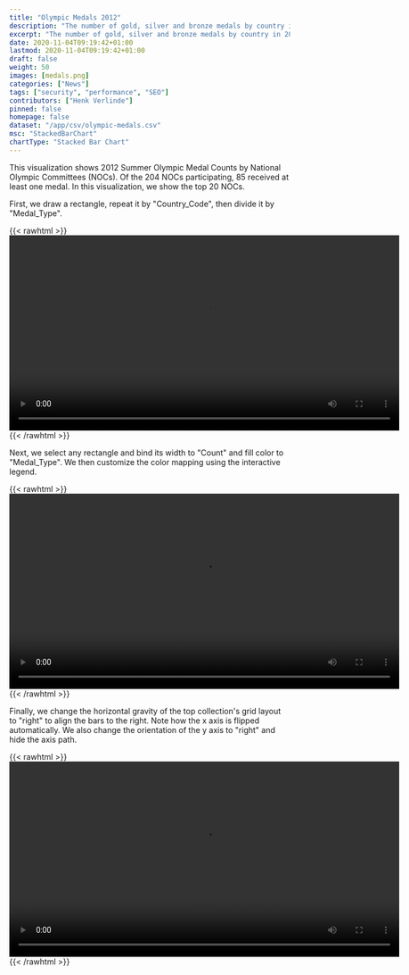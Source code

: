 ```yaml
---
title: "Olympic Medals 2012"
description: "The number of gold, silver and bronze medals by country in 2012 Summer Olympics."
excerpt: "The number of gold, silver and bronze medals by country in 2012 Summer Olympics."
date: 2020-11-04T09:19:42+01:00
lastmod: 2020-11-04T09:19:42+01:00
draft: false
weight: 50
images: [medals.png]
categories: ["News"]
tags: ["security", "performance", "SEO"]
contributors: ["Henk Verlinde"]
pinned: false
homepage: false
dataset: "/app/csv/olympic-medals.csv"
msc: "StackedBarChart"
chartType: "Stacked Bar Chart"
---
```

This visualization shows 2012 Summer Olympic Medal Counts by National Olympic Committees (NOCs). Of the 204 NOCs participating, 85 received at least one medal. In this visualization, we show the top 20 NOCs.

First, we draw a rectangle, repeat it by "Country_Code", then divide it by "Medal_Type". 

{{< rawhtml >}} 
<video width=700px class="tutorial-video" controls>
    <source src="/videos/gallery/olympic-medals-1.mov" type="video/mp4">
    Your browser does not support the video tag.  
</video>
{{< /rawhtml >}}

Next, we select any rectangle and bind its width to "Count" and fill color to "Medal_Type". We then customize the color mapping using the interactive legend.

{{< rawhtml >}} 
<video width=700px class="tutorial-video" controls>
    <source src="/videos/gallery/olympic-medals-2.mov" type="video/mp4">
    Your browser does not support the video tag.  
</video>
{{< /rawhtml >}}

Finally, we change the horizontal gravity of the top collection's grid layout to "right" to align the bars to the right. Note how the x axis is flipped automatically. We also change the orientation of the y axis to "right" and hide the axis path.


{{< rawhtml >}} 
<video width=700px class="tutorial-video" controls>
    <source src="/videos/gallery/olympic-medals-3.mov" type="video/mp4">
    Your browser does not support the video tag.  
</video>
{{< /rawhtml >}}